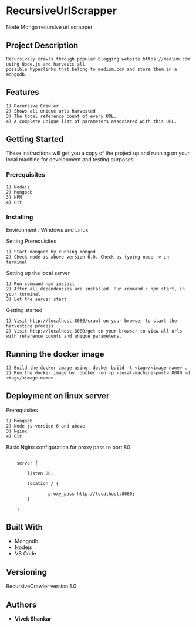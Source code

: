 # RecursiveUrlScrapper

Node Mongo recursive url scrapper

## Project Description
```
Recursively crawls through popular blogging website https://medium.com using Node.js and harvests all
possible hyperlinks that belong to medium.com and store them in a mongodb.
```

## Features

	1) Recursive Crawler
	2) Shows all unique urls harvested
    3) The total reference count of every URL.
    4) A complete unique list of parameters associated with this URL.

## Getting Started

These instructions will get you a copy of the project up and running on your local machine for development and testing purposes.

### Prerequisites

	1) Nodejs
	2) Mongodb
	3) NPM
	4) Git

### Installing

Environment : Windows and Linux

Setting Prerequisites

```
1) Start mongodb by running mongod
2) Check node is above version 6.0. Check by typing node -v in terminal
```

Setting up the local server

```
1) Run command npm install
2) After all dependencies are installed. Run command : npm start, in your terminal
3) Let the server start
```

Getting started

```
1) Visit http://localhost:8080/crawl on your browser to start the harvesting process.
2) Visit http://localhost:8080/get on your browser to view all urls with reference counts and unique parameters.
```

## Running the docker image

```
1) Build the docker image using: docker build -t <tag>/<image-name> .
2) Run the docker image by: docker run -p <local-machine-port>:8080 -d <tag>/<image-name>
```

## Deployment on linux server

Prerequisites

```
1) Mongodb
2) Node js version 6 and above
3) Nginx
4) Git
```

Basic Nginx configuration for proxy pass to port 80

```

	server {

	    listen 80;

	    location / {

	            proxy_pass http://localhost:8080;
	    }

	}

```

## Built With

* Mongodb
* Nodejs
* VS Code

## Versioning

RecursiveCrawler version 1.0

## Authors

* **Vivek Shankar** 